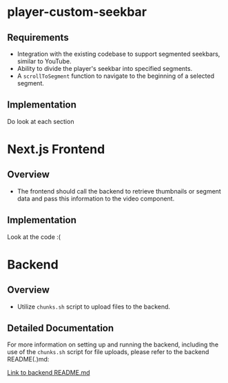 # player-custom-seekbar

## Requirements

- Integration with the existing codebase to support segmented seekbars, similar to YouTube.
- Ability to divide the player's seekbar into specified segments.
- A `scrollToSegment` function to navigate to the beginning of a selected segment.

## Implementation

Do look at each section

# Next.js Frontend

## Overview

- The frontend should call the backend to retrieve thumbnails or segment data and pass this information to the video component.

## Implementation

Look at the code :(

# Backend

## Overview

- Utilize `chunks.sh` script to upload files to the backend.

## Detailed Documentation

For more information on setting up and running the backend, including the use of the `chunks.sh` script for file uploads, please refer to the backend README(.)md:

[Link to backend README.md](./backend/README.md)
